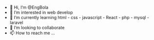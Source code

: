 - 👋 Hi, I’m @EngBola
- 👀 I’m interested in web develop 
- 🌱 I’m currently learning html - css - javascript - React - php - mysql - laravel  
- 💞️ I’m looking to collaborate 
- 📫 How to reach me ...

<!---
EngBola/EngBola is a ✨ special ✨ repository because its `README.md` (this file) appears on your GitHub profile.
You can click the Preview link to take a look at your changes.
--->
